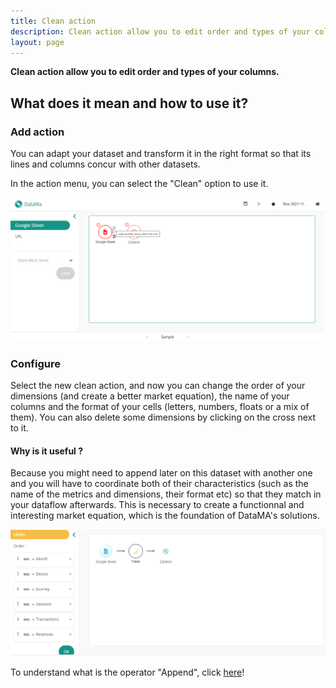 ```yaml
---
title: Clean action
description: Clean action allow you to edit order and types of your columns.
layout: page
---
```


**Clean action allow you to edit order and types of your columns.**

## What does it mean and how to use it?
### Add action
You can adapt your dataset and transform it in the right format so that its lines and columns concur with other datasets.

In the action menu, you can select the "Clean" option to use it.

![image](images/Cleanstep1.png)

### Configure

Select the new clean action, and now you can change the order of your dimensions (and create a better market equation), the name of your columns and the format of your cells (letters, numbers, floats or a mix of them). You can also delete some dimensions by clicking on the cross next to it.


#### Why is it useful ? 
Because you might need to append later on this dataset with another one and you will have to coordinate both of their characteristics (such as the name of the metrics and dimensions, their format etc) so that they match in your dataflow afterwards. This is necessary to create a functionnal and interesting market equation, which is the foundation of DataMA's solutions.

![image](images/Cleanstep3.png)

To understand what is the operator "Append", click [here]({{site.url}}/{{site.baseurl}}/prep/aside/actions/Append.html)!
